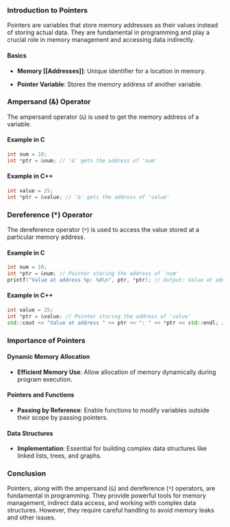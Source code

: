 
### **Introduction to Pointers**

Pointers are variables that store memory addresses as their values instead of storing actual data. They are fundamental in programming and play a crucial role in memory management and accessing data indirectly.

#### **Basics**

- **Memory [[Addresses]]**: Unique identifier for a location in memory.
  
- **Pointer Variable**: Stores the memory address of another variable.

### **Ampersand (&) Operator**

The ampersand operator (`&`) is used to get the memory address of a variable.

#### **Example in C**

```c
int num = 10;
int *ptr = &num; // '&' gets the address of 'num'
```

#### **Example in C++**

```cpp
int value = 25;
int *ptr = &value; // '&' gets the address of 'value'
```

### **Dereference (*) Operator**

The dereference operator (`*`) is used to access the value stored at a particular memory address.

#### **Example in C**

```c
int num = 10;
int *ptr = &num; // Pointer storing the address of 'num'
printf("Value at address %p: %d\n", ptr, *ptr); // Output: Value at address 0x7ffee76b8a9c: 10
```

#### **Example in C++**

```cpp
int value = 25;
int *ptr = &value; // Pointer storing the address of 'value'
std::cout << "Value at address " << ptr << ": " << *ptr << std::endl; // Output: Value at address 0x7ffee76b8a9c: 25
```

### **Importance of Pointers**

#### **Dynamic Memory Allocation**

- **Efficient Memory Use**: Allow allocation of memory dynamically during program execution.

#### **Pointers and Functions**

- **Passing by Reference**: Enable functions to modify variables outside their scope by passing pointers.

#### **Data Structures**

- **Implementation**: Essential for building complex data structures like linked lists, trees, and graphs.

### **Conclusion**

Pointers, along with the ampersand (`&`) and dereference (`*`) operators, are fundamental in programming. They provide powerful tools for memory management, indirect data access, and working with complex data structures. However, they require careful handling to avoid memory leaks and other issues.


